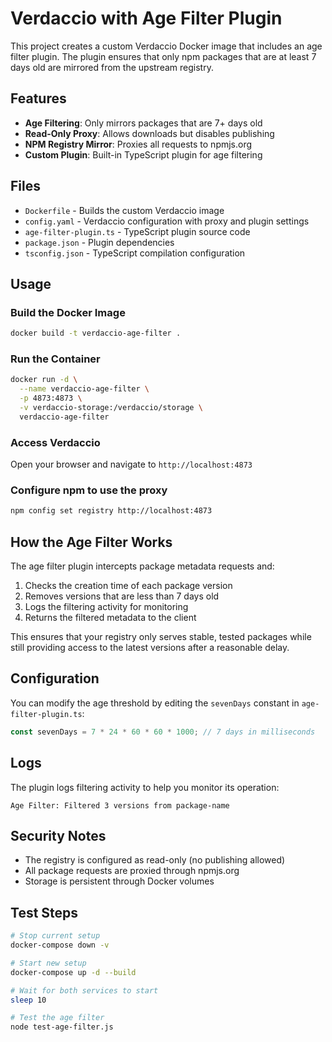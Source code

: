 # Verdaccio with Age Filter Plugin

This project creates a custom Verdaccio Docker image that includes an age filter plugin. The plugin ensures that only npm packages that are at least 7 days old are mirrored from the upstream registry.

## Features

- **Age Filtering**: Only mirrors packages that are 7+ days old
- **Read-Only Proxy**: Allows downloads but disables publishing
- **NPM Registry Mirror**: Proxies all requests to npmjs.org
- **Custom Plugin**: Built-in TypeScript plugin for age filtering

## Files

- `Dockerfile` - Builds the custom Verdaccio image
- `config.yaml` - Verdaccio configuration with proxy and plugin settings
- `age-filter-plugin.ts` - TypeScript plugin source code
- `package.json` - Plugin dependencies
- `tsconfig.json` - TypeScript compilation configuration

## Usage

### Build the Docker Image

```bash
docker build -t verdaccio-age-filter .
```

### Run the Container

```bash
docker run -d \
  --name verdaccio-age-filter \
  -p 4873:4873 \
  -v verdaccio-storage:/verdaccio/storage \
  verdaccio-age-filter
```

### Access Verdaccio

Open your browser and navigate to `http://localhost:4873`

### Configure npm to use the proxy

```bash
npm config set registry http://localhost:4873
```

## How the Age Filter Works

The age filter plugin intercepts package metadata requests and:

1. Checks the creation time of each package version
2. Removes versions that are less than 7 days old
3. Logs the filtering activity for monitoring
4. Returns the filtered metadata to the client

This ensures that your registry only serves stable, tested packages while still providing access to the latest versions after a reasonable delay.

## Configuration

You can modify the age threshold by editing the `sevenDays` constant in `age-filter-plugin.ts`:

```typescript
const sevenDays = 7 * 24 * 60 * 60 * 1000; // 7 days in milliseconds
```

## Logs

The plugin logs filtering activity to help you monitor its operation:

```
Age Filter: Filtered 3 versions from package-name
```

## Security Notes

- The registry is configured as read-only (no publishing allowed)
- All package requests are proxied through npmjs.org
- Storage is persistent through Docker volumes

## Test Steps

```bash
# Stop current setup
docker-compose down -v

# Start new setup
docker-compose up -d --build

# Wait for both services to start
sleep 10

# Test the age filter
node test-age-filter.js